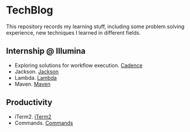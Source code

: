 # TechBlog
This repository records my learning stuff, including some problem solving experience, new techniques I learned in different fields.

## Internship @ Illumina
- Exploring solutions for workflow execution. [Cadence](Frameworks/Cadence.md)
- Jackson. [Jackson](Java/Jackson.md)
- Lambda. [Lambda](Java/Lambda.md)
- Maven. [Maven](Java/Maven.md)

## Productivity
- iTerm2. [iTerm2](Productivity/iTerm2.md)
- Commands. [Commands](Productivity/Commands.md)